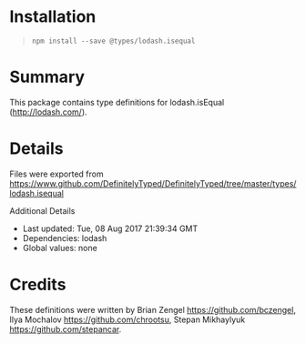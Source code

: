 # Installation
> `npm install --save @types/lodash.isequal`

# Summary
This package contains type definitions for lodash.isEqual (http://lodash.com/).

# Details
Files were exported from https://www.github.com/DefinitelyTyped/DefinitelyTyped/tree/master/types/lodash.isequal

Additional Details
 * Last updated: Tue, 08 Aug 2017 21:39:34 GMT
 * Dependencies: lodash
 * Global values: none

# Credits
These definitions were written by Brian Zengel <https://github.com/bczengel>, Ilya Mochalov <https://github.com/chrootsu>, Stepan Mikhaylyuk <https://github.com/stepancar>.
